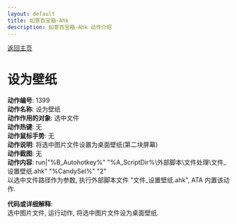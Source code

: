 ```yaml
---
layout: default
title: 如意百宝箱-Ahk
description: 如意百宝箱-Ahk 动作介绍
---
```


[返回主页](../index.md)

# [](#header-2) 设为壁纸

**动作编号**: 1399  
**动作名称**: 设为壁纸  
**动作作用的对象**: 选中文件  
**动作热键**: 无  
**动作鼠标手势**: 无  
**动作说明**: 将选中图片文件设置为桌面壁纸(第二块屏幕)  
**动作截图**: 无  
**动作内容**: run|"%B_Autohotkey%" "%A_ScriptDir%\外部脚本\文件处理\文件_设置壁纸.ahk" "%CandySel%" "2"  
以选中文件路径作为参数, 执行外部脚本文件 "文件_设置壁纸.ahk", ATA 内置该动作.

**代码或详细解释**:  
选中图片文件, 运行动作, 将选中图片文件设为桌面壁纸.  